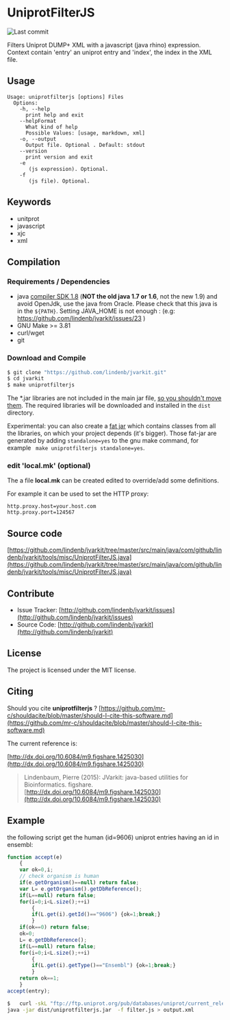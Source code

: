 # UniprotFilterJS

![Last commit](https://img.shields.io/github/last-commit/lindenb/jvarkit.png)

Filters Uniprot DUMP+ XML with a javascript  (java rhino) expression. Context contain 'entry' an uniprot entry and 'index', the index in the XML file.


## Usage

```
Usage: uniprotfilterjs [options] Files
  Options:
    -h, --help
      print help and exit
    --helpFormat
      What kind of help
      Possible Values: [usage, markdown, xml]
    -o, --output
      Output file. Optional . Default: stdout
    --version
      print version and exit
    -e
       (js expression). Optional.
    -f
       (js file). Optional.

```


## Keywords

 * unitprot
 * javascript
 * xjc
 * xml


## Compilation

### Requirements / Dependencies

* java [compiler SDK 1.8](http://www.oracle.com/technetwork/java/index.html) (**NOT the old java 1.7 or 1.6**, not the new 1.9) and avoid OpenJdk, use the java from Oracle. Please check that this java is in the `${PATH}`. Setting JAVA_HOME is not enough : (e.g: https://github.com/lindenb/jvarkit/issues/23 )
* GNU Make >= 3.81
* curl/wget
* git


### Download and Compile

```bash
$ git clone "https://github.com/lindenb/jvarkit.git"
$ cd jvarkit
$ make uniprotfilterjs
```

The *.jar libraries are not included in the main jar file, [so you shouldn't move them](https://github.com/lindenb/jvarkit/issues/15#issuecomment-140099011 ).
The required libraries will be downloaded and installed in the `dist` directory.

Experimental: you can also create a [fat jar](https://stackoverflow.com/questions/19150811/) which contains classes from all the libraries, on which your project depends (it's bigger). Those fat-jar are generated by adding `standalone=yes` to the gnu make command, for example ` make uniprotfilterjs standalone=yes`.

### edit 'local.mk' (optional)

The a file **local.mk** can be created edited to override/add some definitions.

For example it can be used to set the HTTP proxy:

```
http.proxy.host=your.host.com
http.proxy.port=124567
```
## Source code 

[https://github.com/lindenb/jvarkit/tree/master/src/main/java/com/github/lindenb/jvarkit/tools/misc/UniprotFilterJS.java](https://github.com/lindenb/jvarkit/tree/master/src/main/java/com/github/lindenb/jvarkit/tools/misc/UniprotFilterJS.java)


## Contribute

- Issue Tracker: [http://github.com/lindenb/jvarkit/issues](http://github.com/lindenb/jvarkit/issues)
- Source Code: [http://github.com/lindenb/jvarkit](http://github.com/lindenb/jvarkit)

## License

The project is licensed under the MIT license.

## Citing

Should you cite **uniprotfilterjs** ? [https://github.com/mr-c/shouldacite/blob/master/should-I-cite-this-software.md](https://github.com/mr-c/shouldacite/blob/master/should-I-cite-this-software.md)

The current reference is:

[http://dx.doi.org/10.6084/m9.figshare.1425030](http://dx.doi.org/10.6084/m9.figshare.1425030)

> Lindenbaum, Pierre (2015): JVarkit: java-based utilities for Bioinformatics. figshare.
> [http://dx.doi.org/10.6084/m9.figshare.1425030](http://dx.doi.org/10.6084/m9.figshare.1425030)


## Example
the following script get the human (id=9606) uniprot entries having an id in ensembl:

```javascript
function accept(e)
	{
	var ok=0,i;
	// check organism is human 
	if(e.getOrganism()==null) return false;
	var L= e.getOrganism().getDbReference();
	if(L==null) return false;
	for(i=0;i<L.size();++i)
		{
		if(L.get(i).getId()=="9606") {ok=1;break;}
		}
	if(ok==0) return false;
	ok=0;
	L= e.getDbReference();
	if(L==null) return false;
	for(i=0;i<L.size();++i)
		{
		if(L.get(i).getType()=="Ensembl") {ok=1;break;}
		}
	return ok==1;
	}
accept(entry);
```


```bash
$   curl -skL "ftp://ftp.uniprot.org/pub/databases/uniprot/current_release/knowledgebase/complete/uniprot_sprot.xml.gz" | gunzip -c |\
java -jar dist/uniprotfilterjs.jar  -f filter.js > output.xml
```




